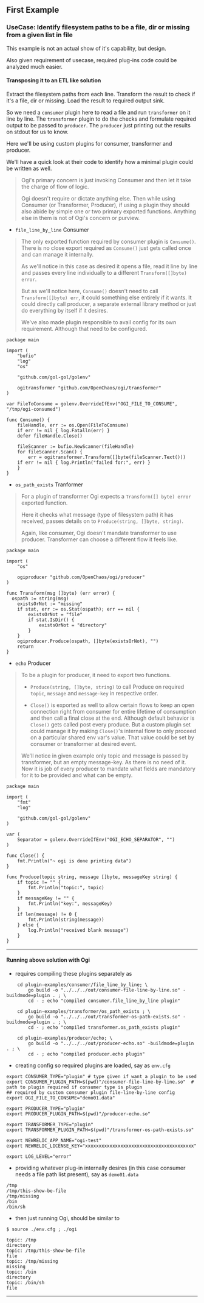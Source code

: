 
## First Example

### UseCase: Identify filesystem paths to be a file, dir or missing from a given list in file

This example is not an actual show of it's capability, but design.

Also given requirement of usecase, required plug-ins code could be analyzed much easier.

#### Transposing it to an ETL like solution

Extract the filesystem paths from each line.
Transform the result to check if it's a file, dir or missing.
Load the result to required output sink.

So we need a `consumer` plugin here to read a file and run `transformer` on it line by line.
The `transformer` plugin to do the checks and formulate required output to be passed to `producer`.
The `producer` just printing out the results on stdout for us to know.

Here we'll be using custom plugins for consumer, transformer and producer.

We'll have a quick look at their code to identify how a minimal plugin could be written as well.

> Ogi's primary concern is just invoking Consumer and then let it take the charge of flow of logic.
>
> Ogi doesn't require or dictate anything else. Then while using Consumer (or Transformer, Producer), if using a plugin they should also abide by simple one or two primary exported functions. Anything else in them is not of Ogi's concern or purview.

* `file_line_by_line` Consumer

> The only exported function required by consumer plugin is `Consume()`. There is no close export required as `Consume()` just gets called once and can manage it internally.
>
> As we'll notice in this case as desired it opens a file, read it line by line and passes every line individually to a different `Transform([]byte) error`.
>
> But as we'll notice here, `Consume()` doesn't need to call `Transform([]byte) err`, it could something else entirely if it wants. It could directly call producer, a separate external library method or just do everything by itself if it desires.
>
> We've also made plugin responsible to avail config for its own requirement. Although that need to be configured.

```
package main

import (
	"bufio"
	"log"
	"os"

	"github.com/gol-gol/golenv"

	ogitransformer "github.com/OpenChaos/ogi/transformer"
)

var FileToConsume = golenv.OverrideIfEnv("OGI_FILE_TO_CONSUME", "/tmp/ogi-consumed")

func Consume() {
	fileHandle, err := os.Open(FileToConsume)
	if err != nil { log.Fatalln(err) }
	defer fileHandle.Close()

	fileScanner := bufio.NewScanner(fileHandle)
	for fileScanner.Scan() {
		err = ogitransformer.Transform([]byte(fileScanner.Text()))
    if err != nil { log.Println("failed for:", err) }
	}
}
```

* `os_path_exists` Tranformer

> For a plugin of transformer Ogi expects a `Transform([] byte) error` exported function.
>
> Here it checks what message (type of filesystem path) it has received, passes details on to `Produce(string, []byte, string)`.
>
> Again, like consumer, Ogi doesn't mandate transformer to use producer. Transformer can choose a different flow it feels like.

```
package main

import (
	"os"

	ogiproducer "github.com/OpenChaos/ogi/producer"
)

func Transform(msg []byte) (err error) {
  ospath := string(msg)
	existsOrNot := "missing"
	if stat, err := os.Stat(ospath); err == nil {
		existsOrNot = "file"
		if stat.IsDir() {
			existsOrNot = "directory"
		}
	}
	ogiproducer.Produce(ospath, []byte(existsOrNot), "")
	return
}
```

* `echo` Producer

> To be a plugin for producer, it need to export two functions.
>
> * `Produce(string, []byte, string)` to call Produce on required `topic`, `message` and `message-key` in respective order.
>
> * `Close()` is exported as well to allow certain flows to keep an open connection right from consumer for entire lifetime of consumption and then call a final close at the end. Although default behavior is `Close()` gets called post every produce. But a custom plugin set could manage it by making `Close()`'s internal flow to only proceed on a particular shared env var's value. That value could be set by consumer or transformer at desired event.
>
> We'll notice in given example only topic and message is passed by transformer, but an empty message-key. As there is no need of it.
> Now it is job of every producer to mandate what fields are mandatory for it to be provided and what can be empty.

```
package main

import (
	"fmt"
	"log"

	"github.com/gol-gol/golenv"
)

var (
	Separator = golenv.OverrideIfEnv("OGI_ECHO_SEPARATOR", "")
)

func Close() {
	fmt.Println("~ ogi is done printing data")
}

func Produce(topic string, message []byte, messageKey string) {
	if topic != "" {
		fmt.Println("topic:", topic)
	}
	if messageKey != "" {
		fmt.Println("key:", messageKey)
	}
	if len(message) != 0 {
		fmt.Println(string(message))
	} else {
		log.Println("received blank message")
	}
}
```

---

#### Running above solution with Ogi

* requires compiling these plugins separately as

```
	cd plugin-examples/consumer/file_line_by_line; \
		go build -o "../../../out/consumer-file-line-by-line.so" -buildmode=plugin . ; \
		cd - ; echo "compiled consumer.file_line_by_line plugin"

	cd plugin-examples/transformer/os_path_exists ; \
		go build -o "../../../out/transformer-os-path-exists.so" -buildmode=plugin . ; \
		cd - ; echo "compiled transformer.os_path_exists plugin"

	cd plugin-examples/producer/echo; \
		go build -o "../../../out/producer-echo.so" -buildmode=plugin . ; \
		cd - ; echo "compiled producer.echo plugin"
```

* creating config so required plugins are loaded, say as `env.cfg`

```
export CONSUMER_TYPE="plugin" # type given if want a plugin to be used
export CONSUMER_PLUGIN_PATH=$(pwd)"/consumer-file-line-by-line.so"  # path to plugin required if consumer type is plugin
## required by custom consumer plugin file-line-by-line config
export OGI_FILE_TO_CONSUME="demo01.data"

export PRODUCER_TYPE="plugin"
export PRODUCER_PLUGIN_PATH=$(pwd)"/producer-echo.so"

export TRANSFORMER_TYPE="plugin"
export TRANSFORMER_PLUGIN_PATH=$(pwd)"/transformer-os-path-exists.so"

export NEWRELIC_APP_NAME="ogi-test"
export NEWRELIC_LICENSE_KEY="xxxxxxxxxxxxxxxxxxxxxxxxxxxxxxxxxxxxxxxx"

export LOG_LEVEL="error"
```

* providing whatever plug-in internally desires (in this case consumer needs a file path list present), say as `demo01.data`

```
/tmp
/tmp/this-show-be-file
/tmp/missing
/bin
/bin/sh
```

* then just running Ogi, should be similar to

```
$ source ./env.cfg ; ./ogi

topic: /tmp
directory
topic: /tmp/this-show-be-file
file
topic: /tmp/missing
missing
topic: /bin
directory
topic: /bin/sh
file
```

---
